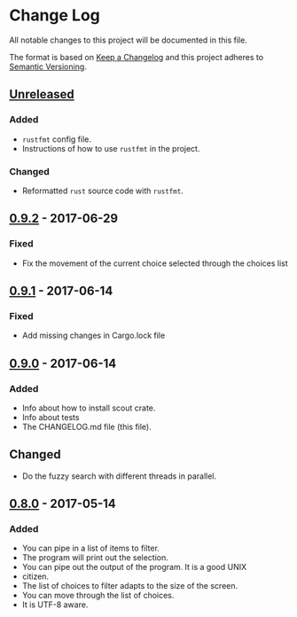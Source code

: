 # Change Log
All notable changes to this project will be documented in this file.

The format is based on [Keep a Changelog](http://keepachangelog.com/)
and this project adheres to [Semantic Versioning](http://semver.org/).

## [Unreleased]
### Added
- `rustfmt` config file.
- Instructions of how to use `rustfmt` in the project.

### Changed
- Reformatted `rust` source code with `rustfmt`.

## [0.9.2] - 2017-06-29
### Fixed
- Fix the movement of the current choice selected through the choices list

## [0.9.1] - 2017-06-14
### Fixed
- Add missing changes in Cargo.lock file

## [0.9.0] - 2017-06-14
### Added
- Info about how to install scout crate.
- Info about tests
- The CHANGELOG.md file (this file).

## Changed
- Do the fuzzy search with different threads in parallel. 

## [0.8.0] - 2017-05-14
### Added
- You can pipe in a list of items to filter.
- The program will print out the selection.
- You can pipe out the output of the program. It is a good UNIX
- citizen.
- The list of choices to filter adapts to the size of the screen.
- You can move through the list of choices.
- It is UTF-8 aware.

[Unreleased]: https://github.com/jhbabon/scout/compare/v0.9.2...HEAD
[0.9.2]: https://github.com/jhbabon/scout/compare/v0.9.1...v0.9.2
[0.9.1]: https://github.com/jhbabon/scout/compare/v0.9.0...v0.9.1
[0.9.0]: https://github.com/jhbabon/scout/compare/v0.8.0...v0.9.0
[0.8.0]: https://github.com/jhbabon/scout/tree/v0.8.0

